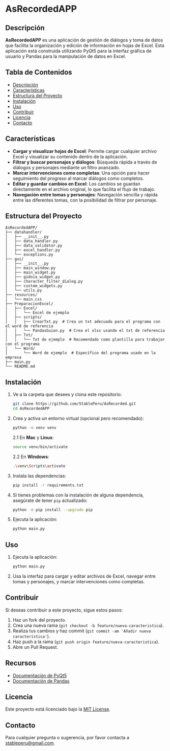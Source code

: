 
# AsRecordedAPP

## Descripción

**AsRecordedAPP** es una aplicación de gestión de diálogos y toma de datos que facilita la organización y edición de información en hojas de Excel. Esta aplicación está construida utilizando PyQt5 para la interfaz gráfica de usuario y Pandas para la manipulación de datos en Excel.

## Tabla de Contenidos
- [Descripción](#descripción)
- [Características](#características)
- [Estructura del Proyecto](#estructura-del-proyecto)
- [Instalación](#instalación)
- [Uso](#uso)
- [Contribuir](#contribuir)
- [Licencia](#licencia)
- [Contacto](#contacto)

## Características
- **Cargar y visualizar hojas de Excel**: Permite cargar cualquier archivo Excel y visualizar su contenido dentro de la aplicación.
- **Filtrar y buscar personajes y diálogos**: Búsqueda rápida a través de diálogos y personajes mediante un filtro avanzado.
- **Marcar intervenciones como completas**: Una opción para hacer seguimiento del progreso al marcar diálogos como completos.
- **Editar y guardar cambios en Excel**: Los cambios se guardan directamente en el archivo original, lo que facilita el flujo de trabajo.
- **Navegación entre tomas y personajes**: Navegación sencilla y rápida entre las diferentes tomas, con la posibilidad de filtrar por personaje.

## Estructura del Proyecto

```plaintext
AsRecordedAPP/
├── datahandler/
│   ├── __init__.py
│   ├── data_handler.py
│   ├── data_validator.py
│   ├── excel_handler.py
│   └── exceptions.py
├── gui/
│   ├── __init__.py
│   ├── main_window.py
│   ├── main_widget.py
│   ├── gidoia_widget.py
│   ├── character_filter_dialog.py
│   ├── custom_widgets.py
│   └── utils.py
├── resources/
│   └── main.css
├── PreparacionExcel/
│   ├── Excel/
│   │   └── Excel de ejemplo
│   ├── scripts/
│   │   ├── CrearTxt.py  # Crea un txt adecuado para el programa con el word de referencia
│   │   └── PandasGuion.py  # Crea el xlsx usando el txt de referencia
│   ├── Txt/
│   │   └── Txt de ejemplo  # Recomendado como plantilla para trabajar con el programa
│   └── Word/
│       └── Word de ejemplo  # Específico del programa usado en la empresa
├── main.py
└── README.md
```

## Instalación

1. Ve a la carpeta que desees y clona este repositorio:

    ```sh
    git clone https://github.com/StablePeru/AsRecorded.git
    cd AsRecordedAPP
    ```

2. Crea y activa un entorno virtual (opcional pero recomendado):

    ```sh
    python -m venv venv
    ```

    2.1 En **Mac** y **Linux**:

    ```sh
    source venv/bin/activate
    ```

    2.2 En **Windows**:

    ```sh
    .\venv\Scripts\activate
    ```

3. Instala las dependencias:

    ```sh
    pip install -r requirements.txt
    ```

4. Si tienes problemas con la instalación de alguna dependencia, asegúrate de tener `pip` actualizado:

    ```sh
    python -m pip install --upgrade pip
    ```

5. Ejecuta la aplicación:

    ```sh
    python main.py
    ```

## Uso

1. Ejecuta la aplicación:

    ```sh
    python main.py
    ```

2. Usa la interfaz para cargar y editar archivos de Excel, navegar entre tomas y personajes, y marcar intervenciones como completas.

## Contribuir

Si deseas contribuir a este proyecto, sigue estos pasos:

1. Haz un fork del proyecto.
2. Crea una nueva rama (`git checkout -b feature/nueva-caracteristica`).
3. Realiza tus cambios y haz commit (`git commit -am 'Añadir nueva característica'`).
4. Haz push a la rama (`git push origin feature/nueva-caracteristica`).
5. Abre un Pull Request.

## Recursos
- [Documentación de PyQt5](https://www.riverbankcomputing.com/static/Docs/PyQt5/)
- [Documentación de Pandas](https://pandas.pydata.org/docs/)

## Licencia

Este proyecto está licenciado bajo la [MIT License](LICENSE).

## Contacto

Para cualquier pregunta o sugerencia, por favor contacta a stableperu@gmail.com.
